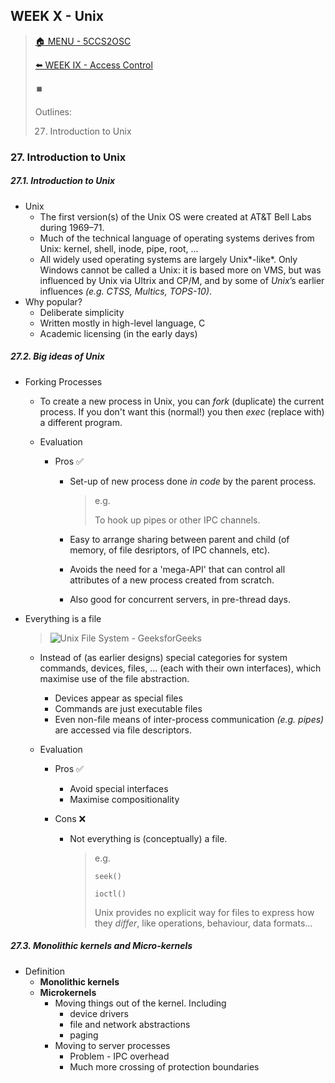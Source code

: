 ## WEEK X - Unix

>[🏠 MENU - 5CCS2OSC](year2/5ccs2osc.md)
>
>[⬅️ WEEK IX - Access Control](year2/5ccs2osc/w9.md)
>
>⏹️
>
>Outlines:
>
>27. Introduction to Unix

### 27. Introduction to Unix 

##### 27.1. Introduction to Unix

- Unix
  - The first version(s) of the Unix OS were created at AT&T Bell Labs during 1969–71. 
  - Much of the technical language of operating systems derives from Unix: kernel, shell, inode, pipe, root, ...
  - All widely used operating systems are largely Unix*-like*. Only Windows cannot be called a Unix: it is based more on VMS, but was influenced by Unix via Ultrix and CP/M, and by some of *Unix*’s earlier influences *(e.g. CTSS, Multics, TOPS-10)*.
- Why popular?
  - Deliberate simplicity
  - Written mostly in high-level language, C 
  - Academic licensing (in the early days)

##### 27.2. Big ideas of Unix

- Forking Processes

  - To create a new process in Unix, you can *fork* (duplicate) the current process. If you don't want this (normal!) you then *exec* (replace with) a different program.

  - Evaluation

    - Pros ✅

      - Set-up of new process done *in code* by the parent process. 

        > e.g.
        >
        > To hook up pipes or other IPC channels. 

      - Easy to arrange sharing between parent and child (of memory, of file desriptors, of IPC channels, etc). 

      - Avoids the need for a 'mega-API' that can control all attributes of a new process created from scratch. 

      - Also good for concurrent servers, in pre-thread days. 

- Everything is a file

  > ![Unix File System - GeeksforGeeks](https://media.geeksforgeeks.org/wp-content/uploads/20231031164439/Unix-File-System.png)

  - Instead of (as earlier designs) special categories for system commands, devices, files, ... (each with their own interfaces), which maximise use of the file abstraction. 

    - Devices appear as special files
    - Commands are just executable files
    - Even non-file means of inter-process communication *(e.g. pipes)* are accessed via file descriptors. 

  - Evaluation 

    - Pros ✅

      - Avoid special interfaces
      - Maximise compositionality

    - Cons ❌

      - Not everything is (conceptually) a file. 

        > e.g.
        >
        > `seek()`
        >
        > `ioctl()`
        >
        > Unix provides no explicit way for files to express how they *differ*, like operations, behaviour, data formats...

##### 27.3. Monolithic kernels and Micro-kernels

- Definition
  - **Monolithic kernels**
  - **Microkernels** 
    - Moving things out of the kernel. Including
      - device drivers
      - file and network abstractions
      - paging
    - Moving to server processes
      - Problem - IPC overhead
      - Much more crossing of protection boundaries



